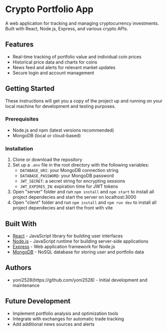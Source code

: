<h1>Crypto Portfolio App</h1>

<p>A web application for tracking and managing cryptocurrency investments. Built with React, Node.js, Express, and various crypto APIs.</p>

<h2>Features</h2>

<ul>
  <li>Real-time tracking of portfolio value and individual coin prices</li>
  <li>Historical price data and charts for coins</li>
  <li>News feed and alerts for relevant market updates</li>
  <li>Secure login and account management</li>
</ul>

<h2>Getting Started</h2>

<p>These instructions will get you a copy of the project up and running on your local machine for development and testing purposes.</p>

<h3>Prerequisites</h3>

<ul>
  <li>Node.js and npm (latest versions recommended)</li>
  <li>MongoDB (local or cloud-based)</li>
</ul>

<h3>Installation</h3>

<ol>
  <li>Clone or download the repository</li>
  <li>Set up a <code>.env</code> file in the root directory with the following variables:
    <ul>
      <li><code>DATABASE_URI</code>: your MongoDB connection string</li>
      <li><code>DATABASE_PASSWORD</code>: your MongoDB password</li>
      <li><code>JWT_SECRET</code>: a secret string for encrypting sessions</li>
      <li><code>JWT_EXPIRES_IN</code>: expiration time for JWT tokens</li>
    </ul>
  </li>
  <li>Open "server" folder and run <code>npm install</code> and  <code>npm start</code> to install all project dependecies and start the server on localhost:3000</li>
   <li>Open "client" folder and run <code>npm install</code> and <code>npm run dev</code> to install all project dependecies and start the front with vite</li>
</ol>

<h2>Built With</h2>

<ul>
  <li><a href="https://reactjs.org/">React</a> - JavaScript library for building user interfaces</li>
  <li><a href="https://nodejs.org/">Node.js</a> - JavaScript runtime for building server-side applications</li>
  <li><a href="https://expressjs.com/">Express</a> - Web application framework for Node.js</li>
  <li><a href="https://www.mongodb.com/">MongoDB</a> - NoSQL database for storing user and portfolio data</li>
</ul>

<h2>Authors</h2>

<ul>
  <li>yoni2528(https://github.com/yoni2528) - Initial development and maintenance</li>
</ul>

<h2>Future Development</h2>

<ul>
  <li>Implement portfolio analysis and optimization tools</li>
  <li>Integrate with exchanges for automatic trade tracking</li>
  <li>Add additional news sources and alerts</li>
</ul>
